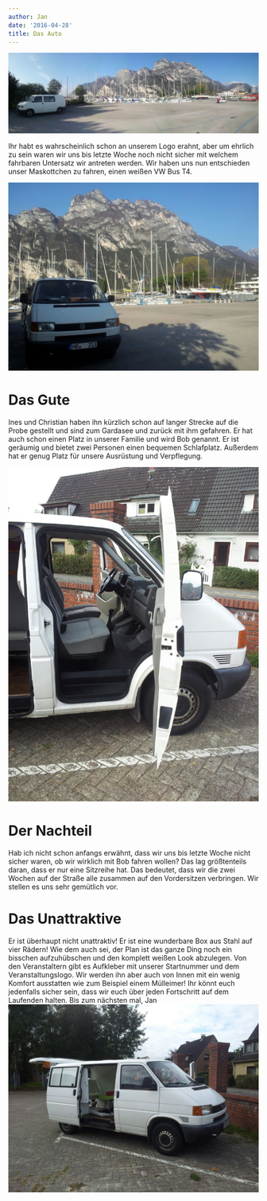 ```yaml
---
author: Jan
date: '2016-04-28'
title: Das Auto
---
```


![Image](./images/1.jpg)

Ihr habt es wahrscheinlich schon an unserem Logo erahnt, aber um ehrlich zu
sein waren wir uns bis letzte Woche noch nicht sicher mit welchem fahrbaren
Untersatz wir antreten werden.
Wir haben uns nun entschieden unser Maskottchen zu fahren, einen weißen VW Bus
T4.

![Image](./images/2.jpg)
# Das Gute
Ines und Christian haben ihn kürzlich schon auf langer Strecke auf die Probe
gestellt und sind zum Gardasee und zurück mit ihm gefahren. Er hat auch schon
einen Platz in unserer Familie und wird Bob genannt. Er ist geräumig und bietet
zwei Personen einen bequemen Schlafplatz. Außerdem hat er genug Platz für
unsere Ausrüstung und Verpflegung.

![Image](./images/3.jpg)

# Der Nachteil
Hab ich nicht schon anfangs erwähnt, dass wir uns bis letzte Woche nicht sicher
waren, ob wir wirklich mit Bob fahren wollen? Das lag größtenteils daran, dass
er nur eine Sitzreihe hat. Das bedeutet, dass wir die zwei Wochen auf der
Straße alle zusammen auf den Vordersitzen verbringen. Wir stellen es uns sehr
gemütlich vor.

# Das Unattraktive
Er ist überhaupt nicht unattraktiv! Er ist eine wunderbare Box aus Stahl auf
vier Rädern! Wie dem auch sei, der Plan ist das ganze Ding noch ein bisschen
aufzuhübschen und den komplett weißen Look abzulegen. Von den Veranstaltern
gibt es Aufkleber mit unserer Startnummer und dem Veranstaltungslogo. Wir
werden ihn aber auch von Innen mit ein wenig Komfort ausstatten wie zum
Beispiel einem Mülleimer! Ihr könnt euch jedenfalls sicher sein, dass wir euch
über jeden Fortschritt auf dem Laufenden halten.
Bis zum nächsten mal,
Jan
![Image](./images/4.jpg)

